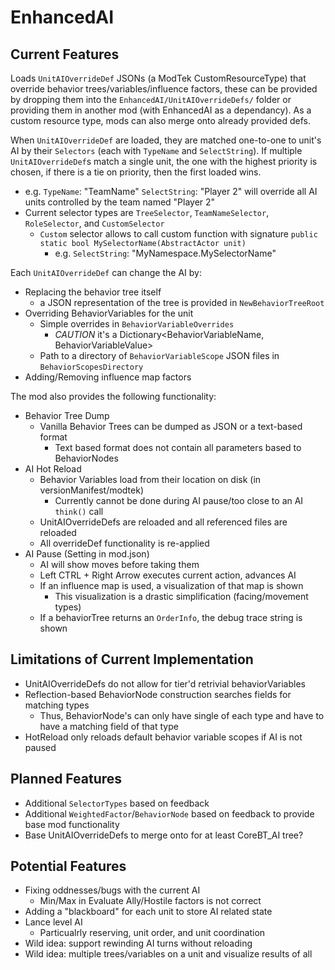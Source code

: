 # EnhancedAI

## Current Features

Loads `UnitAIOverrideDef` JSONs (a ModTek CustomResourceType) that override behavior trees/variables/influence factors, these can be provided by dropping them into the `EnhancedAI/UnitAIOverrideDefs/` folder or providing them in another mod (with EnhancedAI as a dependancy). As a custom resource type, mods can also merge onto already provided defs.

When `UnitAIOverrideDef` are loaded, they are matched one-to-one to unit's AI by their `Selectors` (each with `TypeName` and `SelectString`). If multiple `UnitAIOverrideDef`s match a single unit, the one with the highest priority is chosen, if there is a tie on priority, then the first loaded wins. 
* e.g. `TypeName`: "TeamName" `SelectString`: "Player 2" will override all AI units controlled by the team named "Player 2"
* Current selector types are `TreeSelector`, `TeamNameSelector`, `RoleSelector`, and `CustomSelector`
  * `Custom` selector allows to call custom function with signature `public static bool MySelectorName(AbstractActor unit)`
    * e.g. `SelectString`: "MyNamespace.MySelectorName"

Each `UnitAIOverrideDef` can change the AI by:
* Replacing the behavior tree itself
  * a JSON representation of the tree is provided in `NewBehaviorTreeRoot`
* Overriding BehaviorVariables for the unit
  * Simple overrides in `BehaviorVariableOverrides`
    * *CAUTION* it's a Dictionary<BehaviorVariableName, BehaviorVariableValue>
  * Path to a directory of `BehaviorVariableScope` JSON files in `BehaviorScopesDirectory`
* Adding/Removing influence map factors

The mod also provides the following functionality:

* Behavior Tree Dump
  * Vanilla Behavior Trees can be dumped as JSON or a text-based format
    * Text based format does not contain all parameters based to BehaviorNodes
* AI Hot Reload
  * Behavior Variables load from their location on disk (in versionManifest/modtek)
    * Currently cannot be done during AI pause/too close to an AI `think()` call
  * UnitAIOverrideDefs are reloaded and all referenced files are reloaded
  * All overrideDef functionality is re-applied
* AI Pause (Setting in mod.json)
  * AI will show moves before taking them
  * Left CTRL + Right Arrow executes current action, advances AI
  * If an influence map is used, a visualization of that map is shown
    * This visualization is a drastic simplification (facing/movement types)
  * If a behaviorTree returns an `OrderInfo`, the debug trace string is shown

## Limitations of Current Implementation

* UnitAIOverrideDefs do not allow for tier'd retrivial behaviorVariables
* Reflection-based BehaviorNode construction searches fields for matching types
  * Thus, BehaviorNode's can only have single of each type and have to have a matching field of that type
* HotReload only reloads default behavior variable scopes if AI is not paused

## Planned Features

* Additional `SelectorTypes` based on feedback
* Additional `WeightedFactor`/`BehaviorNode` based on feedback to provide base mod functionality
* Base UnitAIOverrideDefs to merge onto for at least CoreBT_AI tree?

## Potential Features

* Fixing oddnesses/bugs with the current AI
  * Min/Max in Evaluate Ally/Hostile factors is not correct
* Adding a "blackboard" for each unit to store AI related state
* Lance level AI
  * Particualrly reserving, unit order, and unit coordination
* Wild idea: support rewinding AI turns without reloading
* Wild idea: multiple trees/variables on a unit and visualize results of all
